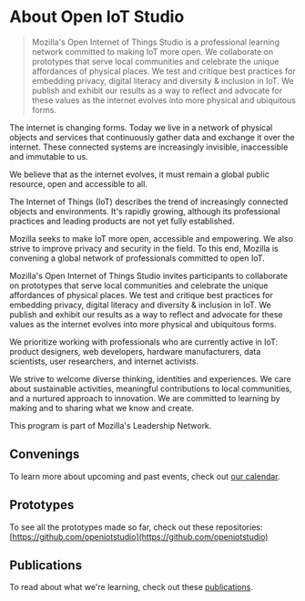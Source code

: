 # About Open IoT Studio

> Mozilla's Open Internet of Things Studio is a professional learning network committed to making IoT more open. We collaborate on prototypes that serve local communities and celebrate the unique affordances of physical places. We test and critique best practices for embedding privacy, digital literacy and diversity & inclusion in IoT. We publish and exhibit our results as a way to reflect and advocate for these values as the internet evolves into more physical and ubiquitous forms. 

The internet is changing forms. Today we live in a network of physical objects and services that continuously gather data and exchange it over the internet. These connected systems are increasingly invisible, inaccessible and immutable to us.

We believe that as the internet evolves, it must remain a global public resource, open and accessible to all.  

The Internet of Things (IoT) describes the trend of increasingly connected objects and environments. It's rapidly growing, although its professional practices and leading products are not yet fully established.

Mozilla seeks to make IoT more open, accessible and empowering. We also strive to improve privacy and security in the field. To this end, Mozilla is convening a global network of professionals committed to open IoT. 

Mozilla's Open Internet of Things Studio invites participants to collaborate on prototypes that serve local communities and celebrate the unique affordances of physical places. We test and critique best practices for embedding privacy, digital literacy and diversity & inclusion in IoT. We publish and exhibit our results as a way to reflect and advocate for these values as the internet evolves into more physical and ubiquitous forms. 

We prioritize working with professionals who are currently active in IoT: product designers, web developers, hardware manufacturers, data scientists, user researchers, and internet activists. 

We strive to welcome diverse thinking, identities and experiences. We care about sustainable activities, meaningful contributions to local communities, and a nurtured approach to innovation. We are committed to learning by making and to sharing what we know and create. 

This program is part of Mozilla's Leadership Network. 

## Convenings

To learn more about upcoming and past events, check out [our calendar](convenings/calendar.md). 

## Prototypes 

To see all the prototypes made so far, check out these repositories: [https://github.com/openiotstudio](https://github.com/openiotstudio) 

## Publications

To read about what we're learning, check out these [publications](https://github.com/openiotstudio/general/tree/master/publications). 




